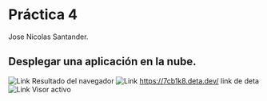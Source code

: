 # Práctica 4
Jose Nicolas Santander.

## Desplegar una aplicación en la nube.
![Link]()
Resultado del navegador
![Link]()
https://7cb1k8.deta.dev/ link de deta
![Link]()
Visor activo